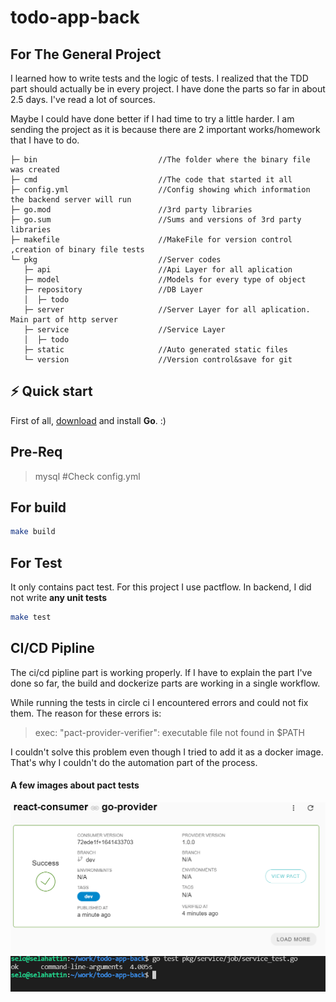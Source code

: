 # todo-app-back

## For The General Project

I learned how to write tests and the logic of tests. I realized that the TDD part should actually be in every project. I have done the parts so far in about 2.5 days. I've read a lot of sources.

Maybe I could have done better if I had time to try a little harder. I am sending the project as it is because there are 2 important works/homework that I have to do.

```
├─ bin                           //The folder where the binary file was created
├─ cmd                           //The code that started it all
├─ config.yml                    //Config showing which information the backend server will run
├─ go.mod                        //3rd party libraries
├─ go.sum                        //Sums and versions of 3rd party libraries
├─ makefile                      //MakeFile for version control ,creation of binary file tests 
└─ pkg                           //Server codes 
   ├─ api                        //Api Layer for all aplication
   ├─ model                      //Models for every type of object
   ├─ repository                 //DB Layer
   │  ├─ todo
   ├─ server                     //Server Layer for all aplication. Main part of http server
   ├─ service                    //Service Layer
   │  ├─ todo
   ├─ static                     //Auto generated static files
   └─ version                    //Version control&save for git

```

## ⚡️ Quick start

First of all, [download](https://golang.org/dl/) and install **Go**. :)

## Pre-Req
> mysql #Check config.yml

## For build

```bash
make build
```
## For Test
It only contains pact test. For this project I use pactflow. In backend, I did not write **any unit tests** 
```bash
make test
```
## CI/CD Pipline
The ci/cd pipline part is working properly. If I have to explain the part I've done so far, the build and dockerize parts are working in a single workflow.

While running the tests in circle ci I encountered errors and could not fix them. The reason for these errors is:
>exec: "pact-provider-verifier": executable file not found in $PATH

I couldn't solve this problem even though I tried to add it as a docker image. That's why I couldn't do the automation part of the process.

#### A few images about pact tests

<img src="./images/pact-success.png"/>

<img src="./images/command-line-test-success.png"/>



